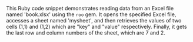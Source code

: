 This Ruby code snippet demonstrates reading data from an Excel file named 'book.xlsx' using the `roo` gem. It opens the specified Excel file, accesses a sheet named 'mysheet', and then retrieves the values of two cells (1,1) and (1,2) which are "key" and "value" respectively. Finally, it gets the last row and column numbers of the sheet, which are 7 and 2.